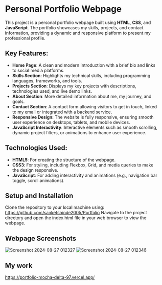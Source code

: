 # Personal Portfolio Webpage

This project is a personal portfolio webpage built using **HTML**, **CSS**, and **JavaScript**. The portfolio showcases my skills, projects, and contact information, providing a dynamic and responsive platform to present my professional profile.

## Key Features:
- **Home Page**: A clean and modern introduction with a brief bio and links to social media platforms.
- **Skills Section**: Highlights my technical skills, including programming languages, frameworks, and tools.
- **Projects Section**: Displays my key projects with descriptions, technologies used, and live demo links.
- **About Section**: More detailed information about me, my journey, and goals.
- **Contact Section**: A contact form allowing visitors to get in touch, linked to my email or integrated with a backend service.
- **Responsive Design**: The website is fully responsive, ensuring smooth user experience on desktops, tablets, and mobile devices.
- **JavaScript Interactivity**: Interactive elements such as smooth scrolling, dynamic project filters, or animations to enhance user experience.

## Technologies Used:
- **HTML5**: For creating the structure of the webpage.
- **CSS3**: For styling, including Flexbox, Grid, and media queries to make the design responsive.
- **JavaScript**: For adding interactivity and animations (e.g., navigation bar toggle, scroll animations).

## Setup and Installation
Clone the repository to your local machine using: https://github.com/sanketshinde2005/Portfolio
Navigate to the project directory and open the index.html file in your web browser to view the webpage.

## Webpage Screenshots
![Screenshot 2024-08-27 012327](https://github.com/user-attachments/assets/8dc28c83-36ea-47ee-9e71-07da30691356)
![Screenshot 2024-08-27 012346](https://github.com/user-attachments/assets/5161b8ca-317c-4167-a03e-7a568c5eacb7)

## My work
https://portfolio-mocha-delta-97.vercel.app/

